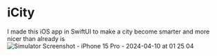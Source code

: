 # iCity
I made this iOS app in SwiftUI to make a city become smarter and more nicer than already is
![Simulator Screenshot - iPhone 15 Pro - 2024-04-10 at 01 25 04](https://github.com/angelosstaboulis/iCity/assets/79055304/a615e69c-8b95-4fda-912e-9f32c0f4fb40)
